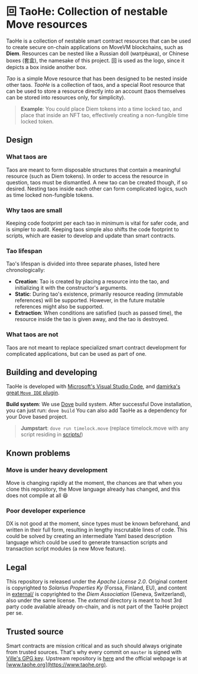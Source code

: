 # 回 TaoHe: Collection of nestable Move resources
TaoHe is a collection of nestable smart contract resources that can be used to create secure on-chain applications on MoveVM blockchains, such as **Diem**. Resources can be nested like a Russian doll (матрёшка), or Chinese boxes (套盒), the namesake of this project. 回 is used as the logo, since it depicts a box inside another box.

*Tao* is a simple Move resource that has been designed to be nested inside other taos. *TaoHe* is a collection of taos, and a special Root resource that can be used to store a resource directly into an account (taos themselves can be stored into resources only, for simplicity).

> **Example**: You could place Diem tokens into a time locked tao, and place that inside an NFT tao, effectively creating a non-fungible time locked token.

## Design
### What taos are
Taos are meant to form disposable structures that contain a meaningful resource (such as Diem tokens). In order to access the resource in question, taos must be dismantled. A new tao can be created though, if so desired. Nesting taos inside each other can form complicated logics, such as time locked non-fungible tokens.

### Why taos are small
Keeping code footprint per each tao in minimum is vital for safer code, and is simpler to audit. Keeping taos simple also shifts the code footprint to scripts, which are easier to develop and update than smart contracts.

### Tao lifespan
Tao's lifespan is divided into three separate phases, listed here chronologically:
 * **Creation**: Tao is created by placing a resource into the tao, and initializing it with the constructor's arguments.
 * **Static**: During tao's existence, primarily resource reading (immutable references) will be supported. However, in the future mutable references might also be supported.
 * **Extraction**: When conditions are satisfied (such as passed time), the resource inside the tao is given away, and the tao is destroyed.

### What taos are not
Taos are not meant to replace specialized smart contract development for complicated applications, but can be used as part of one.

## Building and developing
TaoHe is developed with [Microsoft's Visual Studio Code](https://code.visualstudio.com/), and [damirka's great `Move IDE` plugin](https://marketplace.visualstudio.com/items?itemName=damirka.move-ide).

**Build system**: We use [Dove](https://github.com/pontem-network/move-tools) build system. After successful Dove installation, you can just run:
`dove build`
You can also add TaoHe as a dependency for your Dove based project. 

> **Jumpstart**: `dove run timelock.move` (replace timelock.move with any script residing in [scripts/](scripts/))

## Known problems
### Move is under heavy development
Move is changing rapidly at the moment, the chances are that when you clone this repository, the Move language already has changed, and this does not compile at all 😆

### Poor developer experience
DX is not good at the moment, since types must be known beforehand, and written in their full form, resulting in lengthy inscrutable lines of code. This could be solved by creating an intermediate Yaml based description language which could be used to generate transaction scripts and transaction script modules (a new Move feature).

## Legal
This repository is released under the *Apache License 2.0*. Original content is copyrighted to *Solarius Properties Ky* (Forssa, Finland, EU), and content in [external/](external/) is copyrighted to the *Diem Association* (Geneva, Switzerland), also under the same license. The *external* directory is meant to host 3rd party code available already on-chain, and is not part of the TaoHe project per se.

## Trusted source
Smart contracts are mission critical and as such should always originate from trusted sources. That's why every commit on `master` is signed with [Ville's GPG key](http://keys.gnupg.net/pks/lookup?op=vindex&fingerprint=on&search=0x49065E1275E46F96). Upstream repository is [here](https://github.com/taoheorg/taohe/) and the official webpage is at [www.taohe.org](https://www.taohe.org).